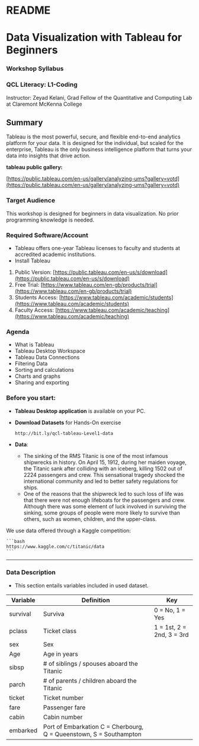 # README

# Data Visualization with Tableau for Beginners

### **Workshop Syllabus**

### **QCL Literacy: L1-Coding**

Instructor: Zeyad Kelani, Grad Fellow of the Quantitative and Computing Lab at Claremont McKenna College

## **Summary**

Tableau is the most powerful, secure, and flexible end-to-end analytics platform for your data. It is designed for the individual, but scaled for the enterprise, Tableau is the only business intelligence platform that turns your data into insights that drive action.

**tableau public gallery:**

[https://public.tableau.com/en-us/gallery/analyzing-ums?gallery=votd](https://public.tableau.com/en-us/gallery/analyzing-ums?gallery=votd)

### **Target Audience**

This workshop is designed for beginners in data visualization. No prior programming knowledge is needed.

### **Required Software/Account**

- Tableau offers one-year Tableau licenses to faculty and students at accredited academic institutions.
- Install Tableau
1. Public Version: [https://public.tableau.com/en-us/s/download](https://public.tableau.com/en-us/s/download)
2. Free Trial: [https://www.tableau.com/en-gb/products/trial](https://www.tableau.com/en-gb/products/trial)
3. Students Access: [https://www.tableau.com/academic/students](https://www.tableau.com/academic/students)
4. Faculty Access: [https://www.tableau.com/academic/teaching](https://www.tableau.com/academic/teaching)

### **Agenda**

- What is Tableau
- Tableau Desktop Workspace
- Tableau Data Connections
- Filtering Data
- Sorting and calculations
- Charts and graphs
- Sharing and exporting

### Before you start:

- **Tableau Desktop application** is available on your PC.
- **Download Datasets** for Hands-On exercise

    ```bash
    http://bit.ly/qcl-tableau-Level1-data
    ```

- **Data**:
    - The sinking of the RMS Titanic is one of the most infamous shipwrecks in history. On April 15, 1912, during her maiden voyage, the Titanic sank after colliding with an iceberg, killing 1502 out of 2224 passengers and crew. This sensational tragedy shocked the international community and led to better safety regulations for ships.
    - One of the reasons that the shipwreck led to such loss of life was that there were not enough lifeboats for the passengers and crew. Although there was some element of luck involved in surviving the sinking, some groups of people were more likely to survive than others, such as women, children, and the upper-class.

We use data offered through a Kaggle competition:

    ```bash
    https://www.kaggle.com/c/titanic/data
    ```
---
### Data Description
  - This section entails variables included in used dataset.

Variable | Definition | Key
--- | --- | ---
survival|	Surviva|	0 = No, 1 = Yes
pclass| Ticket class|	1 = 1st, 2 = 2nd, 3 = 3rd
sex| Sex
Age| Age in years
sibsp|	# of siblings / spouses aboard the Titanic
parch|	# of parents / children aboard the Titanic
ticket|	Ticket number
fare|	Passenger fare
cabin|	Cabin number
embarked|	Port of Embarkation	C = Cherbourg, Q = Queenstown, S = Southampton
